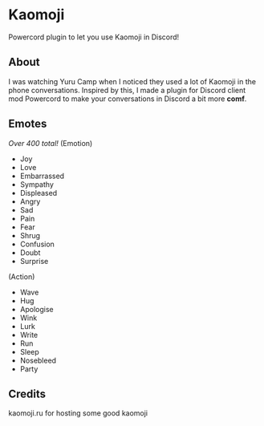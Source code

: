 # Kaomoji
Powercord plugin to let you use Kaomoji in Discord!

## About
I was watching Yuru Camp when I noticed they used a lot of Kaomoji in the phone conversations. Inspired by this, I made a plugin for Discord client mod Powercord to make your conversations in Discord a bit more **comf**. 

## Emotes
*Over 400 total!*
(Emotion)
- Joy
- Love
- Embarrassed
- Sympathy
- Displeased
- Angry
- Sad
- Pain
- Fear
- Shrug
- Confusion
- Doubt
- Surprise 

(Action)
- Wave
- Hug
- Apologise
- Wink
- Lurk
- Write
- Run
- Sleep
- Nosebleed
- Party

## Credits
kaomoji.ru for hosting some good kaomoji